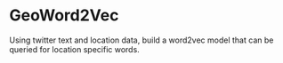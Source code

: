 # GeoWord2Vec
Using twitter text and location data, build a word2vec model that can be queried for location specific words.
